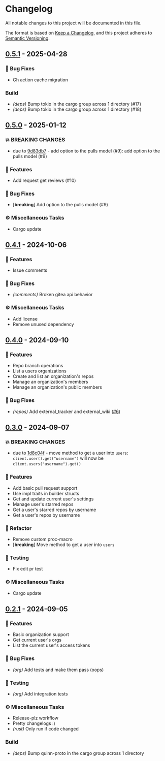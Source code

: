 # Changelog
All notable changes to this project will be documented in this file.

The format is based on [Keep a Changelog](https://keepachangelog.com/en/1.0.0/),
and this project adheres to [Semantic Versioning](https://semver.org/spec/v2.0.0.html).

## [0.5.1](https://github.com/benpueschel/teatime/compare/0.5.0..0.5.1) - 2025-04-28

### 🐛 Bug Fixes

- Gh action cache migration

### Build

- *(deps)* Bump tokio in the cargo group across 1 directory (#17)
- *(deps)* Bump tokio in the cargo group across 1 directory (#18)

<!-- generated by git-cliff -->
## [0.5.0](https://github.com/benpueschel/teatime/compare/0.4.1..0.5.0) - 2025-01-12

### 💥 BREAKING CHANGES

- due to [9d83db7](https://github.com/benpueschel/teatime/commit/9d83db74ec64f419d19b7b2f8a885cba8c364e8b) - add option to the pulls model (#9):
  add option to the pulls model (#9)


### 🚀 Features

- Add request get reviews (#10)

### 🐛 Bug Fixes

- [**breaking**] Add option to the pulls model (#9)

### ⚙️ Miscellaneous Tasks

- Cargo update

<!-- generated by git-cliff -->
## [0.4.1](https://github.com/benpueschel/teatime/compare/0.4.0..0.4.1) - 2024-10-06

### 🚀 Features

- Issue comments

### 🐛 Bug Fixes

- *(comments)* Broken gitea api behavior

### ⚙️ Miscellaneous Tasks

- Add license
- Remove unused dependency

<!-- generated by git-cliff -->
## [0.4.0](https://github.com/benpueschel/teatime/compare/0.3.0..0.4.0) - 2024-09-10

### 🚀 Features

- Repo branch operations
- List a users organizations
- Create and list an organization's repos
- Manage an organization's members
- Manage an organization's public members

### 🐛 Bug Fixes

- *(repos)* Add external_tracker and external_wiki ([#6](https://github.com/benpueschel/teatime/pull/6))

<!-- generated by git-cliff -->
## [0.3.0](https://github.com/benpueschel/teatime/compare/0.2.1..0.3.0) - 2024-09-07

### 💥 BREAKING CHANGES

- due to [1d8c04f](https://github.com/benpueschel/teatime/commit/1d8c04fbee9173bfe5f91cb157ad427f09df5579) - move method to get a user into `users`:
  `client.user().get("username")` will now be
  `client.users("username").get()`


### 🚀 Features

- Add basic pull request support
- Use impl traits in builder structs
- Get and update current user's settings
- Manage user's starred repos
- Get a user's starred repos by username
- Get a user's repos by username

### 🚜 Refactor

- Remove custom proc-macro
- [**breaking**] Move method to get a user into `users`

### 🧪 Testing

- Fix edit pr test

### ⚙️ Miscellaneous Tasks

- Cargo update

<!-- generated by git-cliff -->
## [0.2.1](https://github.com/benpueschel/teatime/compare/0.2.0..0.2.1) - 2024-09-05

### 🚀 Features

- Basic organization support
- Get current user's orgs
- List the current user's access tokens

### 🐛 Bug Fixes

- *(org)* Add tests and make them pass (oops)

### 🧪 Testing

- *(org)* Add integration tests

### ⚙️ Miscellaneous Tasks

- Release-plz workflow
- Pretty changelogs :)
- *(rust)* Only run if code changed

### Build

- *(deps)* Bump quinn-proto in the cargo group across 1 directory

<!-- generated by git-cliff -->
